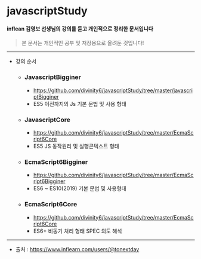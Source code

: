 # javascriptStudy
#### inflean 김영보 선생님의 강의를 듣고 개인적으로 정리한 문서입니다
> 본 문서는 개인적인 공부 및 저장용으로 올려둔 것입니다!
- - -

- 강의 순서
  - ### JavascriptBigginer 
    - <https://github.com/divinity6/javascriptStudy/tree/master/javascriptBigginer>
    - ES5 이전까지의 Js 기본 문법 및 사용 형태
  - ### JavascriptCore 
    - <https://github.com/divinity6/javascriptStudy/tree/master/EcmaScript6Core>
    - ES5 JS 동작원리 및 실행콘텍스트 형태
  - ### EcmaScript6Bigginer 
    - <https://github.com/divinity6/javascriptStudy/tree/master/EcmaScript6Bigginer>
    - ES6 ~ ES10(2019) 기본 문법 및 사용형태
  - ### EcmaScript6Core 
    - <https://github.com/divinity6/javascriptStudy/tree/master/EcmaScript6Core>
    - ES6+ 비동기 처리 형태 SPEC 의도 해석
    
- - -

- 출처 : <https://www.inflearn.com/users/@tonextday>
